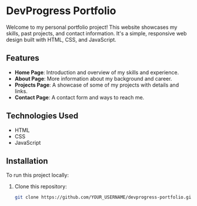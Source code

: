 # DevProgress Portfolio

Welcome to my personal portfolio project! This website showcases my skills, past projects, and contact information. It's a simple, responsive web design built with HTML, CSS, and JavaScript.

## Features

- **Home Page**: Introduction and overview of my skills and experience.
- **About Page**: More information about my background and career.
- **Projects Page**: A showcase of some of my projects with details and links.
- **Contact Page**: A contact form and ways to reach me.

## Technologies Used

- HTML
- CSS
- JavaScript

## Installation

To run this project locally:

1. Clone this repository:
   ```sh
   git clone https://github.com/YOUR_USERNAME/devprogress-portfolio.git
